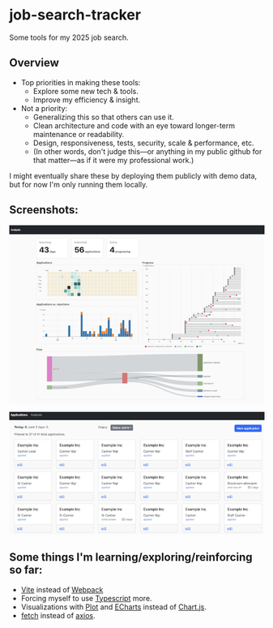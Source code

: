 # job-search-tracker

Some tools for my 2025 job search.

## Overview

- Top priorities in making these tools:
  - Explore some new tech & tools.
  - Improve my efficiency & insight.
- Not a priority:
  - Generalizing this so that others can use it.
  - Clean architecture and code with an eye toward longer-term maintenance or readability.
  - Design, responsiveness, tests, security, scale & performance, etc.
  - (In other words, don't judge this—or anything in my public github for that matter—as if it were my professional work.)

I might eventually share these by deploying them publicly with demo data, but for now I'm only running them locally.

## Screenshots:

![screenshot of analysis charts](/sample_data/analysis.png)

![screenshot of application list](/sample_data/applications.png)

## Some things I'm learning/exploring/reinforcing so far:

- [Vite](https://vite.dev/) instead of [Webpack](https://webpack.js.org/)
- Forcing myself to use [Typescript](https://www.typescriptlang.org/) more.
- Visualizations with [Plot](https://observablehq.com/plot/) and [ECharts](https://echarts.apache.org/) instead of [Chart.js](https://www.chartjs.org/).
- [fetch](https://developer.mozilla.org/en-US/docs/Web/API/Fetch_API) instead of [axios](https://www.npmjs.com/package/axios).
